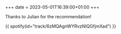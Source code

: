 +++
date = 2023-05-01T16:39:00+01:00
+++

Thanks to Julian for the recommendation!

{{ spotify(id="track/6zMQAgnWYRvzNIQGfjmXad") }}
